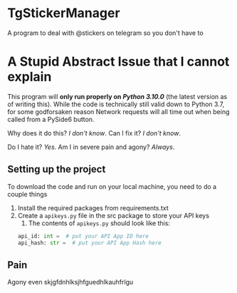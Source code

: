 # TgStickerManager
A program to deal with @stickers on telegram so you don't have to

# A Stupid Abstract Issue that I cannot explain
This program will **only run properly on *Python 3.10.0*** (the latest version as of writing this).
While the code is technically still valid down to Python 3.7, for some godforsaken reason
Network requests will all time out when being called from a PySide6 button. 

Why does it do this? *I don't know*.
Can I fix it? *I don't know*.

Do I hate it? *Yes*. 
Am I in severe pain and agony? *Always*.

## Setting up the project
To download the code and run on your local machine, you need to do a couple things
1. Install the required packages from requirements.txt
2. Create a `apikeys.py` file in the src package to store your API keys
   1. The contents of `apikeys.py` should look like this:
   ```py
   api_id: int =  # put your API App ID here
   api_hash: str =  # put your API App Hash here 
   
## Pain
Agony even skjgfdnhlksjhfguedhlkauhfrlgu
